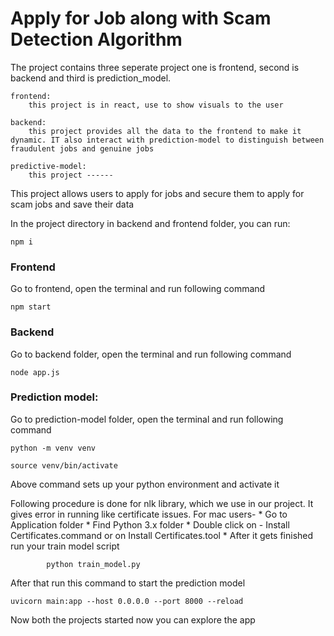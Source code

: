 # Apply for Job along with Scam Detection Algorithm

The project contains three seperate project one is frontend, second is backend and third is prediction_model.

    frontend:
        this project is in react, use to show visuals to the user
    
    backend:
        this project provides all the data to the frontend to make it dynamic. IT also interact with prediction-model to distinguish between fraudulent jobs and genuine jobs

    predictive-model:
        this project ------


This project allows users to apply for jobs and secure them to apply for scam jobs and save their data

In the project directory in backend and frontend folder, you can run:

    npm i


### Frontend

Go to frontend, open the terminal and run following command
    
    npm start


### Backend

Go to backend folder, open the terminal and run following command

    node app.js

### Prediction model:

Go to prediction-model folder, open the terminal and run following command

    python -m venv venv

    source venv/bin/activate

Above command sets up your python environment and activate it


Following procedure is done for nlk library, which we use in our project. It gives error in running like certificate issues.
    For mac users- 
        * Go to Application folder
        * Find Python 3.x folder
        * Double click on - Install Certificates.command or on Install Certificates.tool
        * After it gets finished run your train model script

            python train_model.py

After that run this command to start the prediction model

    uvicorn main:app --host 0.0.0.0 --port 8000 --reload

Now both the projects started now you can explore the app

